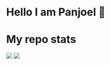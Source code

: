 # Hello I am Panjoel 💫

# My repo stats
<img src="https://github-readme-stats.vercel.app/api?username=Panjiiiiiii&show_icons=true&theme=tokyonight"/>

<img src="https://github-readme-stats.vercel.app/api/top-langs/?username=Panjiiiiiii&layout=donut&theme=tokyonight"/>

